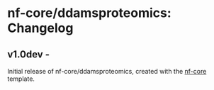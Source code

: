# nf-core/ddamsproteomics: Changelog

## v1.0dev - <date>
Initial release of nf-core/ddamsproteomics, created with the [nf-core](http://nf-co.re/) template.

